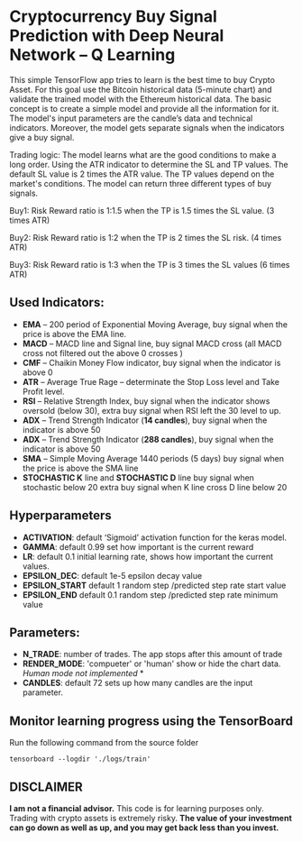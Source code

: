 # Cryptocurrency Buy Signal Prediction with Deep Neural Network – Q Learning

This simple TensorFlow app tries to learn is the best time to buy Crypto Asset. For this goal use the Bitcoin historical data (5-minute chart) and validate the trained model with the Ethereum historical data.
The basic concept is to create a simple model and provide all the information for it. The model's input parameters are the candle’s data and technical indicators. Moreover, the model gets separate signals when the indicators give a buy signal. 

Trading logic: The model learns what are the good conditions to make a long order. Using the ATR indicator to determine the SL and TP values. The default SL value is 2 times the ATR value. The TP values depend on the market's conditions. The model can return three different types of buy signals.

Buy1: Risk Reward ratio is 1:1.5 when the TP is 1.5 times the SL value. (3 times ATR)

Buy2: Risk Reward ratio is 1:2 when the TP is 2 times the SL risk. (4 times ATR)

Buy3: Risk Reward ratio is 1:3 when the TP is 3 times the SL values (6 times ATR)

## Used Indicators:
-   **EMA** – 200 period of Exponential Moving Average, buy signal when the price is above the EMA line.
-   **MACD** – MACD line and Signal line, buy signal MACD cross (all MACD cross not filtered out the above 0 crosses )
-   **CMF** – Chaikin Money Flow indicator, buy signal when the indicator is above 0 
-   **ATR** – Average True Rage – determinate the Stop Loss level and Take Profit level.
-   **RSI** – Relative Strength Index, buy signal when the indicator shows oversold (below 30), extra buy signal when RSI left the 30 level to up.
-   **ADX** – Trend Strength Indicator (**14 candles**), buy signal when the indicator is above 50
-   **ADX** – Trend Strength Indicator (**288 candles**), buy signal when the indicator is above 50
-   **SMA** – Simple Moving Average 1440 periods (5 days) buy signal when the price is above the SMA line
-   **STOCHASTIC K** line and **STOCHASTIC D** line buy signal when stochastic below 20 extra buy signal when K line cross D line below 20 

## Hyperparameters 
-   **ACTIVATION**: default ‘Sigmoid’ activation function for the keras model. 
-   **GAMMA**: default 0.99 set how important is the current reward
-   **LR**: default 0.1 initial learning rate, shows how important the current values.
-   **EPSILON_DEC**: default 1e-5 epsilon decay value
-   **EPSILON_START** default 1 random step /predicted step rate start value
-   **EPSILON_END** default 0.1 random step /predicted step rate minimum value

## Parameters:
-   **N_TRADE**: number of trades. The app stops after this amount of trade
-   **RENDER_MODE**: 'compueter' or 'human' show or hide the chart data. *Human mode not implemented* *
-   **CANDLES**: default 72 sets up how many candles are the input parameter.

## Monitor learning progress using the TensorBoard 
Run the following command from the source folder 
```
tensorboard --logdir './logs/train' 
```

## DISCLAIMER
**I am not a financial advisor.** This code is for learning purposes only. Trading with crypto assets is extremely risky. **The value of your investment can go down as well as up, and you may get back less than you invest.**
